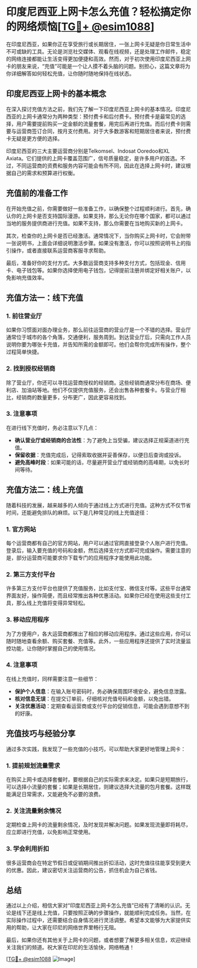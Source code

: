 # 印度尼西亚上网卡怎么充值？轻松搞定你的网络烦恼[[TG💪+ @esim1088](https://t.me/s/esim1088)]

在印度尼西亚，如果你正在享受旅行或长期居住，一张上网卡无疑是你日常生活中不可或缺的工具。无论是浏览社交媒体、观看在线视频，还是处理工作邮件，稳定的网络连接都能让生活变得更加便捷和高效。然而，对于初次使用印度尼西亚上网卡的朋友来说，“充值”可能是一个让人摸不着头脑的问题。别担心，这篇文章将为你详细解答如何轻松充值，让你随时随地保持在线状态。

## 印度尼西亚上网卡的基本概念

在深入探讨充值方法之前，我们先了解一下印度尼西亚上网卡的基本情况。印度尼西亚的上网卡通常分为两种类型：预付费卡和后付费卡。预付费卡是最常见的选择，用户需要提前购买一定金额的流量套餐，用完后再进行充值。而后付费卡则需要与运营商签订合同，按月支付费用。对于大多数游客和短期居住者来说，预付费卡无疑是更方便的选择。

印度尼西亚的三大主要运营商分别是Telkomsel、Indosat Ooredoo和XL Axiata。它们提供的上网卡覆盖范围广，信号质量稳定，是许多用户的首选。不过，不同运营商的资费和服务内容可能会有所不同，因此在选择上网卡时，建议根据自己的需求和预算进行权衡。

## 充值前的准备工作

在开始充值之前，你需要做好一些准备工作，以确保整个过程顺利进行。首先，确认你的上网卡是否支持国际漫游。如果支持，那么无论你在哪个国家，都可以通过当地的服务提供商进行充值。如果不支持，那么你需要在当地购买新的上网卡。

其次，检查你的上网卡是否已经激活。通常情况下，当你购买上网卡时，它会附带一张说明书，上面会详细说明激活步骤。如果没有激活，你可以按照说明书上的指引操作，或者直接联系运营商客服寻求帮助。

最后，准备好你的支付方式。大多数运营商支持多种支付方式，包括现金、信用卡、电子钱包等。如果你选择使用电子钱包，记得提前注册并绑定好相关账户，以免影响充值效率。

## 充值方法一：线下充值

### 1. 前往营业厅

如果你习惯面对面办理业务，那么前往运营商的营业厅是一个不错的选择。营业厅通常位于城市的各个角落，交通便利，服务周到。到达营业厅后，只需向工作人员说明你要为哪张卡充值，并告知所需的金额即可。他们会帮你完成所有操作，整个过程简单快捷。

### 2. 找到授权经销商

除了营业厅，你还可以寻找运营商授权的经销商。这些经销商通常分布在商场、便利店、加油站等地。他们不仅提供充值服务，还会出售各种套餐卡。与营业厅相比，经销商的数量更多，分布更广，因此更容易找到。

### 3. 注意事项

在进行线下充值时，务必注意以下几点：

- **确认营业厅或经销商的合法性**：为了避免上当受骗，建议选择正规渠道进行充值。
- **保留收据**：充值完成后，记得索取收据并妥善保存，以便日后查询或投诉。
- **避免高峰时段**：如果可能的话，尽量避开营业厅或经销商的高峰期，以免长时间等待。

## 充值方法二：线上充值

随着科技的发展，越来越多的人倾向于通过线上方式进行充值。这种方式不仅节省时间，还能避免排队的麻烦。以下是几种常见的线上充值途径：

### 1. 官方网站

每个运营商都有自己的官方网站，用户可以通过官网直接登录个人账户进行充值。登录后，输入要充值的号码和金额，然后选择支付方式即可完成操作。需要注意的是，部分运营商可能要求你下载专门的应用程序才能使用此功能。

### 2. 第三方支付平台

许多第三方支付平台也提供了充值服务，比如支付宝、微信支付等。这些平台通常界面友好，操作简便，而且经常推出各种优惠活动。如果你已经在使用这些支付工具，那么线上充值将变得异常轻松。

### 3. 移动应用程序

为了方便用户，各大运营商都推出了相应的移动应用程序。通过这些应用，你可以随时随地查看余额、购买套餐、充值等。此外，一些应用程序还提供了实时流量监控功能，让你随时掌握自己的使用情况。

### 4. 注意事项

在线上充值时，同样需要注意一些细节：

- **保护个人信息**：在输入账号密码时，务必确保周围环境安全，避免信息泄露。
- **核对信息无误**：在提交订单前，仔细核对充值号码和金额，以免出错。
- **关注优惠活动**：定期查看运营商或支付平台的促销信息，可能会遇到意想不到的好康。

## 充值技巧与经验分享

通过多次实践，我发现了一些充值的小技巧，可以帮助大家更好地管理上网卡：

### 1. 提前规划流量需求

在购买上网卡或选择套餐时，要根据自己的实际需求来决定。如果只是短期旅行，可以选择小流量的套餐；如果是长期居住，则建议选择大流量的包月套餐。这样既能满足日常需求，又能避免不必要的浪费。

### 2. 关注流量剩余情况

定期检查上网卡的流量剩余情况，及时发现并解决问题。如果发现流量即将耗尽，应立即进行充值，以免影响正常使用。

### 3. 学会利用折扣

很多运营商会在特定节假日或促销期间推出折扣活动，这时充值往往能享受到更大的优惠。因此，建议密切关注运营商的公告，抓住机会为自己省钱。

## 总结

通过以上介绍，相信大家对“印度尼西亚上网卡怎么充值”已经有了清晰的认识。无论是线下还是线上充值，只要按照正确的步骤操作，就能顺利完成任务。当然，在实际操作过程中，还需要结合自身情况进行灵活调整。希望本文能够为大家提供实用的帮助，让大家在印尼的网络世界里畅行无阻。

最后，如果你还有其他关于上网卡的问题，或者想要了解更多相关信息，欢迎继续关注我们的频道。祝大家在印尼的生活愉快，网络畅通！

[[TG💪+ @esim1088](https://t.me/s/esim1088) ![Image](https://i.postimg.cc/4NQfJmqS/Snipaste-2025-05-13-00-14-12.png)]